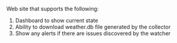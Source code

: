 Web site that supports the following:
1. Dashboard to show current state
2. Ability to download weather.db file generated by the collector
3. Show any alerts if there are issues discovered by the watcher

